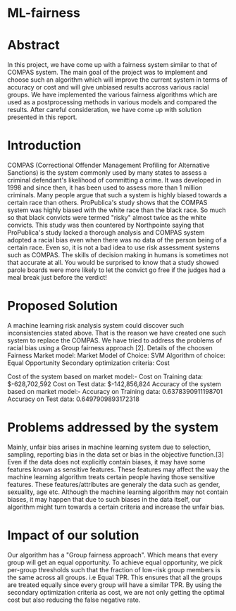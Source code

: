 # ML-fairness

# Abstract

In this project, we have come up with a fairness system similar to that of COMPAS system. The
main goal of the project was to implement and choose such an algorithm which will improve the
current system in terms of accuracy or cost and will give unbiased results accross various racial groups.
We have implemented the various fairness algorithms which are used as a postprocessing methods in
various models and compared the results. After careful consideration, we have come up with solution
presented in this report.

# Introduction

COMPAS (Correctional Offender Management Profiling for Alternative Sanctions) is the system
commonly used by many states to assess a criminal defendant's likelihood of committing a crime. It
was developed in 1998 and since then, it has been used to assess more than 1 million criminals. Many
people argue that such a system is highly biased towards a certain race than others. ProPublica's
study shows that the COMPAS system was highly biased with the white race than the black race. So
much so that black convicts were termed "risky" almost twice as the white convicts.
This study was then countered by Northpointe saying that ProPublica's study lacked a thorough
analysis and COMPAS system adopted a racial bias even when there was no data of the person being
of a certain race. Even so, it is not a bad idea to use risk assessment systems such as COMPAS. The
skills of decision making in humans is sometimes not that accurate at all. You would be surprised
to know that a study showed parole boards were more likely to let the convict go free if the judges had
a meal break just before the verdict!

# Proposed Solution

A machine learning risk analysis system could discover such inconsistencies stated above. That is
the reason we have created one such system to replace the COMPAS. We have tried to address the
problems of racial bias using a Group fairness approach [2].
Details of the choosen Fairness Market model:
Market Model of Choice: SVM
Algorithm of choice: Equal Opportunity
Secondary optimization criteria: Cost

Cost of the system based on market model:-
Cost on Training data: $-628,702,592
Cost on Test data: $-142,856,824
Accuracy of the system based on market model:-
Accuracy on Training data: 0.6378390911198701
Accuracy on Test data: 0.6497909893172318

# Problems addressed by the system
Mainly, unfair bias arises in machine learning system due to selection, sampling, reporting bias in
the data set or bias in the objective function.[3] Even if the data does not explicitly contain biases, it
may have some features known as sensitive features.
These features may affect the way the machine learning algorithm treats certain people having those
sensitive features. These features/attributes are generaly the data such as gender, sexuality, age etc.
Although the machine learning algorithm may not contain biases, it may happen that due to such biases
in the data itself, our algorithm might turn towards a certain criteria and increase the unfair bias.

# Impact of our solution

Our algorithm has a "Group fairness approach". Which means that every group will get an equal
opportunity. To achieve equal opportunity, we pick per-group thresholds such that the fraction of
low-risk group members is the same across all groups. i.e Equal TPR. This ensures that all the groups
are treated equally since every group will have a similar TPR. By using the secondary optimization
criteria as cost, we are not only getting the optimal cost but also reducing the false negative rate.

